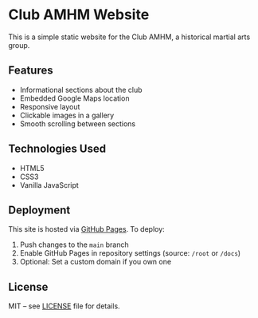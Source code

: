 # Club AMHM Website

This is a simple static website for the Club AMHM, a historical martial arts group.

## Features

- Informational sections about the club
- Embedded Google Maps location
- Responsive layout
- Clickable images in a gallery
- Smooth scrolling between sections

## Technologies Used

- HTML5
- CSS3
- Vanilla JavaScript

## Deployment

This site is hosted via [GitHub Pages](https://pages.github.com). To deploy:

1. Push changes to the `main` branch
2. Enable GitHub Pages in repository settings (source: `/root` or `/docs`)
3. Optional: Set a custom domain if you own one

## License

MIT – see [LICENSE](LICENSE) file for details.
